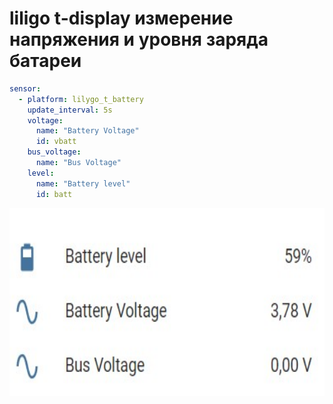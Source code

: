 # liligo t-display измерение напряжения и уровня заряда батареи

```yaml
sensor:
  - platform: lilygo_t_battery
    update_interval: 5s
    voltage:
      name: "Battery Voltage"
      id: vbatt
    bus_voltage:
      name: "Bus Voltage"
    level:
      name: "Battery level"
      id: batt
```
<img src="https://github.com/ananyevgv/esphome-components/blob/main/components/lilygo_t_battery/bat.jpg" height="300" alt="liligo">
